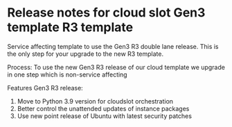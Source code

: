 # Release notes for cloud slot Gen3 template R3 template

Service affecting template to use the Gen3 R3 double lane release. This is the only step for your upgrade to the new R3 template.

Process:
To use the new Gen3 R3 release of our cloud template we upgrade in one step which is non-service affecting

Features Gen3 R3 release:

1) Move to Python 3.9 version for cloudslot orchestration
2) Better control the unattended updates of instance packages
3) Use new point release of Ubuntu with latest security patches
